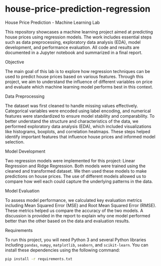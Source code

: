 # house-price-prediction-regression

House Price Prediction - Machine Learning Lab

This repository showcases a machine learning project aimed at predicting house prices using regression models. The work includes essential steps such as data preprocessing, exploratory data analysis (EDA), model development, and performance evaluation. All code and results are documented in a Jupyter notebook and summarized in a final report.

Objective

The main goal of this lab is to explore how regression techniques can be used to predict house prices based on various features. Through this project, we aim to understand the influence of different variables on price and evaluate which machine learning model performs best in this context.

Data Preprocessing

The dataset was first cleaned to handle missing values effectively. Categorical variables were encoded using label encoding, and numerical features were standardized to ensure model stability and comparability. To better understand the structure and characteristics of the data, we performed exploratory data analysis (EDA), which included visualizations like histograms, boxplots, and correlation heatmaps. These steps helped identify important features that influence house prices and informed model selection.

Model Development

Two regression models were implemented for this project: Linear Regression and Ridge Regression. Both models were trained using the cleaned and transformed dataset. We then used these models to make predictions on house prices. The use of different models allowed us to compare how well each could capture the underlying patterns in the data.

Model Evaluation

To assess model performance, we calculated key evaluation metrics including Mean Squared Error (MSE) and Root Mean Squared Error (RMSE). These metrics helped us compare the accuracy of the two models. A discussion is provided in the report to explain why one model performed better than the other based on the data and evaluation results.

Requirements

To run this project, you will need Python 3 and several Python libraries including `pandas`, `numpy`, `matplotlib`, `seaborn`, and `scikit-learn`. You can install these dependencies using the following command:

```bash
pip install -r requirements.txt
```

